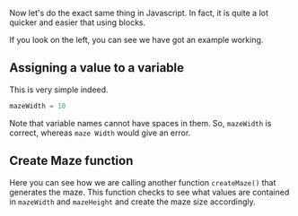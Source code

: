 Now let's do the exact same thing in Javascript. In fact, it is quite a lot quicker and easier that using blocks.

If you look on the left, you can see we have got an example working. 

## Assigning a value to a variable
This is very simple indeed.

```javascript
mazeWidth = 10
```

Note that variable names cannot have spaces in them. So, `mazeWidth` is correct, whereas `maze Width` would give an error.

## Create Maze function
Here you can see how we are calling another function `createMaze()` that generates the maze. This function checks to see what values are contained in `mazeWidth` and `mazeHeight` and create the maze size accordingly.


